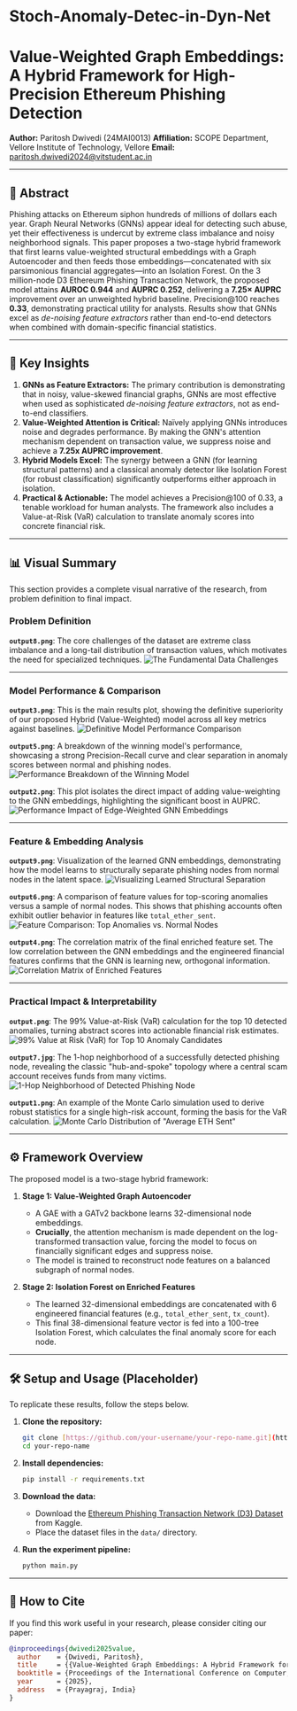 # Stoch-Anomaly-Detec-in-Dyn-Net
# Value-Weighted Graph Embeddings: A Hybrid Framework for High-Precision Ethereum Phishing Detection

**Author:** Paritosh Dwivedi (24MAI0013)
**Affiliation:** SCOPE Department, Vellore Institute of Technology, Vellore
**Email:** paritosh.dwivedi2024@vitstudent.ac.in

---

## 📜 Abstract

Phishing attacks on Ethereum siphon hundreds of millions of dollars each year. Graph Neural Networks (GNNs) appear ideal for detecting such abuse, yet their effectiveness is undercut by extreme class imbalance and noisy neighborhood signals. This paper proposes a two-stage hybrid framework that first learns value-weighted structural embeddings with a Graph Autoencoder and then feeds those embeddings—concatenated with six parsimonious financial aggregates—into an Isolation Forest. On the 3 million-node D3 Ethereum Phishing Transaction Network, the proposed model attains **AUROC 0.944** and **AUPRC 0.252**, delivering a **7.25× AUPRC** improvement over an unweighted hybrid baseline. Precision@100 reaches **0.33**, demonstrating practical utility for analysts. Results show that GNNs excel as *de-noising feature extractors* rather than end-to-end detectors when combined with domain-specific financial statistics.

---

## 🔑 Key Insights

1.  **GNNs as Feature Extractors:** The primary contribution is demonstrating that in noisy, value-skewed financial graphs, GNNs are most effective when used as sophisticated *de-noising feature extractors*, not as end-to-end classifiers.
2.  **Value-Weighted Attention is Critical:** Naïvely applying GNNs introduces noise and degrades performance. By making the GNN's attention mechanism dependent on transaction value, we suppress noise and achieve a **7.25x AUPRC improvement**.
3.  **Hybrid Models Excel:** The synergy between a GNN (for learning structural patterns) and a classical anomaly detector like Isolation Forest (for robust classification) significantly outperforms either approach in isolation.
4.  **Practical & Actionable:** The model achieves a Precision@100 of 0.33, a tenable workload for human analysts. The framework also includes a Value-at-Risk (VaR) calculation to translate anomaly scores into concrete financial risk.

---

## 📊 Visual Summary

This section provides a complete visual narrative of the research, from problem definition to final impact.

### Problem Definition

**`output8.png`**: The core challenges of the dataset are extreme class imbalance and a long-tail distribution of transaction values, which motivates the need for specialized techniques.
![The Fundamental Data Challenges](assets/output8.png)

---

### Model Performance & Comparison

**`output3.png`**: This is the main results plot, showing the definitive superiority of our proposed Hybrid (Value-Weighted) model across all key metrics against baselines.
![Definitive Model Performance Comparison](assets/output3.png)

**`output5.png`**: A breakdown of the winning model's performance, showcasing a strong Precision-Recall curve and clear separation in anomaly scores between normal and phishing nodes.
![Performance Breakdown of the Winning Model](assets/output5.png)

**`output2.png`**: This plot isolates the direct impact of adding value-weighting to the GNN embeddings, highlighting the significant boost in AUPRC.
![Performance Impact of Edge-Weighted GNN Embeddings](assets/output2.png)

---

### Feature & Embedding Analysis

**`output9.png`**: Visualization of the learned GNN embeddings, demonstrating how the model learns to structurally separate phishing nodes from normal nodes in the latent space.
![Visualizing Learned Structural Separation](assets/output9.png)

**`output6.png`**: A comparison of feature values for top-scoring anomalies versus a sample of normal nodes. This shows that phishing accounts often exhibit outlier behavior in features like `total_ether_sent`.
![Feature Comparison: Top Anomalies vs. Normal Nodes](assets/output6.png)

**`output4.png`**: The correlation matrix of the final enriched feature set. The low correlation between the GNN embeddings and the engineered financial features confirms that the GNN is learning new, orthogonal information.
![Correlation Matrix of Enriched Features](assets/output4.png)

---

### Practical Impact & Interpretability

**`output.png`**: The 99% Value-at-Risk (VaR) calculation for the top 10 detected anomalies, turning abstract scores into actionable financial risk estimates.
![99% Value at Risk (VaR) for Top 10 Anomaly Candidates](assets/output.png)

**`output7.jpg`**: The 1-hop neighborhood of a successfully detected phishing node, revealing the classic "hub-and-spoke" topology where a central scam account receives funds from many victims.
![1-Hop Neighborhood of Detected Phishing Node](assets/output7.jpg)

**`output1.png`**: An example of the Monte Carlo simulation used to derive robust statistics for a single high-risk account, forming the basis for the VaR calculation.
![Monte Carlo Distribution of "Average ETH Sent"](assets/output1.png)

---

## ⚙️ Framework Overview

The proposed model is a two-stage hybrid framework:

1.  **Stage 1: Value-Weighted Graph Autoencoder**
    * A GAE with a GATv2 backbone learns 32-dimensional node embeddings.
    * **Crucially**, the attention mechanism is made dependent on the log-transformed transaction value, forcing the model to focus on financially significant edges and suppress noise.
    * The model is trained to reconstruct node features on a balanced subgraph of normal nodes.

2.  **Stage 2: Isolation Forest on Enriched Features**
    * The learned 32-dimensional embeddings are concatenated with 6 engineered financial features (e.g., `total_ether_sent`, `tx_count`).
    * This final 38-dimensional feature vector is fed into a 100-tree Isolation Forest, which calculates the final anomaly score for each node.

---

## 🛠️ Setup and Usage (Placeholder)

To replicate these results, follow the steps below.

1.  **Clone the repository:**
    ```bash
    git clone [https://github.com/your-username/your-repo-name.git](https://github.com/your-username/your-repo-name.git)
    cd your-repo-name
    ```

2.  **Install dependencies:**
    ```bash
    pip install -r requirements.txt
    ```

3.  **Download the data:**
    * Download the [Ethereum Phishing Transaction Network (D3) Dataset](https://www.kaggle.com/datasets/xblock/ethereum-phishing-transaction-network) from Kaggle.
    * Place the dataset files in the `data/` directory.

4.  **Run the experiment pipeline:**
    ```bash
    python main.py
    ```

---

## 📄 How to Cite

If you find this work useful in your research, please consider citing our paper:

```bibtex
@inproceedings{dwivedi2025value,
  author    = {Dwivedi, Paritosh},
  title     = {{Value-Weighted Graph Embeddings: A Hybrid Framework for High-Precision Ethereum Phishing Detection}},
  booktitle = {Proceedings of the International Conference on Computer, Communication, and Technology (AICCT)},
  year      = {2025},
  address   = {Prayagraj, India}
}

